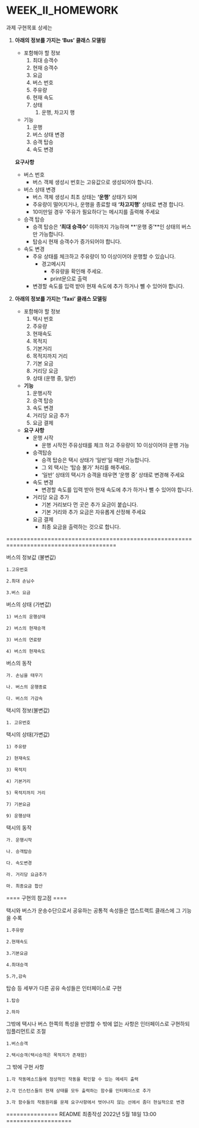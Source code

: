# WEEK_II_HOMEWORK

과제 구현목표 상세는 

1. **아래의 정보를 가지는 ‘Bus’ 클래스 모델링**
    - 포함해야 할 정보
        1. 최대 승객수
        2. 현재 승객수
        3. 요금
        4. 버스 번호
        5. 주유량
        6. 현재 속도
        7. 상태
            1.  운행, 차고지 행
    - 기능
        1. 운행
        2. 버스 상태 변경
        3. 승객 탑승
        4. 속도 변경
    
    **요구사항**
    
    - 버스 번호
        - 버스 객체 생성시 번호는 고유값으로 생성되어야 합니다.
    - 버스 상태 변경
        - 버스 객체 생성시 최초 상태는 **‘운행’** 상태가 되며
        - 주유량이 떨어지거나, 운행을 종료할 때 **‘차고지행’** 상태로 변경 합니다.
        - 10미만일 경우 ‘주유가 필요하다’는 메시지를 출력해 주세요
    - 승객 탑승
        - 승객 탑승은 **‘최대 승객수’** 이하까지 가능하며 **‘운행 중’**인 상태의 버스만 가능합니다.
        - 탑승시 현재 승객수가 증가되어야 합니다.
    - 속도 변경
        - 주유 상태를 체크하고 주유량이 10 이상이어야 운행할 수 있습니다.
            - 경고메시지
                - 주유량을 확인해 주세요.
                - print문으로 출력
        - 변경할 속도를 입력 받아 현재 속도에 추가 하거나 뺄 수 있어야 합니다.

1. **아래의 정보를 가지는 ‘Taxi’ 클래스 모델링**
    - 포함해야 할 정보
        1. 택시 번호 
        2. 주유량
        3. 현재속도
        4. 목적지 
        5. 기본거리
        6. 목적지까지 거리
        7. 기본 요금
        8. 거리당 요금
        9. 상태 (운행 중, 일반)
    - **기능**
        1. 운행시작
        2. 승객 탑승
        3. 속도 변경
        4. 거리당 요금 추가
        5. 요금 결제
    - **요구 사항**
        - 운행 시작
            - 운행 시작전 주유상태를 체크 하고 주유량이 10 이상이어야 운행 가능
        - 승객탑승
            - 승객 탑승은 택시 상태가 ‘일반'일 때만 가능합니다.
            - 그 외 택시는 ‘탑승 불가’ 처리를 해주세요.
            - ‘일반’ 상태의 택시가 승객을 태우면 ‘운행 중’ 상태로 변경해 주세요
        - 속도 변경
            - 변경할 속도를 입력 받아 현재 속도에 추가 하거나 뺄 수 있어야 합니다.
        - 거리당 요금 추가
            - 기본 거리보다 먼 곳은 추가 요금이 붙습니다.
            - 기본 거리와 추가 요금은 자유롭게 산정해 주세요
        - 요금 결제
            - 최종 요금을 출력하는 것으로 합니다.


======================================================================================

버스의 정보값 (불변값)

    1.고유번호
    
    2.최대 손님수
    
    3.버스 요금

버스의 상태 (가변값)

    1) 버스의 운행상태
    
    2) 버스의 현재승객
    
    3) 버스의 연료량
    
    4) 버스의 현재속도

버스의 동작

    가. 손님을 태우기
    
    나. 버스의 운행종료
    
    다. 버스의 가감속
    

택시의 정보(불변값)

    1. 고유번호

택시의 상태(가변값)

    1) 주유량
    
    2) 현재속도
    
    3) 목적지
    
    4) 기본거리
    
    5) 목적지까지 거리
    
    7) 기본요금
    
    9) 운행상태

택시의 동작

    가. 운행시작
    
    나. 승객탑승
    
    다. 속도변경
    
    라. 거리당 요금추가
    
    마. 최종요금 합산
    
    
==== 구현의 참고점 ====

택시와 버스가 운송수단으로서 공유하는 공통적 속성들은 앱스트랙트 클래스에 그 기능을 수록

    1.주유량

    2.현재속도

    3.기본요금

    4.최대승객
    
    5.가,감속


탑승 등 세부가 다른 공유 속성들은 인터페이스로 구현

    1.탑승

    2.하차


그밖에 택시나 버스 한쪽의 특성을 반영할 수 밖에 없는 사항은 인터페이스로 구현하되 임플리먼트로 조절

    1.버스승객

    2.택시승객(택시승객은 목적지가 존재함)
    

그 밖에 구현 사항

    1.각 작동메소드들에 정상적인 작동을 확인할 수 있는 메세지 출력
    
    2.각 인스턴스들의 현재 상태를 모두 출력하는 함수를 인터페이스로 추가
    
    3.각 함수들의 작동원리를 문제 요구사항에서 벗어나지 않는 선에서 좀더 현실적으로 변경
    
=============== README 최종작성 2022년 5월 18일 13:00 ===================
    

